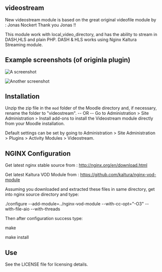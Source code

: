 videostream
---------
New videostream module is based on the great original videofile module by : Jonas Nockert <jonasnockert AT gmail>
Thank you Jonas !!

This module work with local_video_directory, and has the ability to stream in DASH,HLS and plain PHP.
DASH & HLS works using Nginx Kaltura Streaming module.

Example screenshots (of originla plugin)
----------------------------------------
![A screenshot](https://raw.github.com/lemonad/moodle-mod_videofile/master/pix/screenshot-1.png)

![Another screenshot](https://raw.github.com/lemonad/moodle-mod_videofile/master/pix/screenshot-2.png)

Installation
------------
Unzip the zip file in the `mod` folder of the Moodle directory and, if
necessary, rename the folder to "videostream".
-- OR --
Go to Administration > Site Administration > Install add-ons to install
the Videostream module directly from your Moodle installation.

Default settings can be set by going to Administration > Site
Administration > Plugins > Activity Modules > Videostream.

NGINX Configuration
-------------------

Get latest nginx stable source from : http://nginx.org/en/download.html

Get latest Kaltura VOD Module from : https://github.com/kaltura/nginx-vod-module

Assuming you downloaded and extracted these files in same directory, get into nginx source directory and type:

./configure --add-module=../nginx-vod-module --with-cc-opt="-O3" --with-file-aio --with-threads

Then after configuration success type:

make

make install


Use
---
See the LICENSE file for licensing details.
